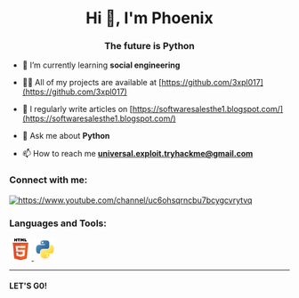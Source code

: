 <h1 align="center">Hi 👋, I'm Phoenix</h1>
<h3 align="center">The future is Python</h3>

- 🌱 I’m currently learning **social engineering**

- 👨‍💻 All of my projects are available at [https://github.com/3xpl017](https://github.com/3xpl017)

- 📝 I regularly write articles on [https://softwaresalesthe1.blogspot.com/](https://softwaresalesthe1.blogspot.com/)

- 💬 Ask me about **Python**

- 📫 How to reach me **universal.exploit.tryhackme@gmail.com**

<h3 align="left">Connect with me:</h3>
<p align="left">
<a href="https://www.youtube.com/channel/UC6ohSqrNcbU7BCYGCVRytVQ" target="blank"><img align="center" src="https://raw.githubusercontent.com/rahuldkjain/github-profile-readme-generator/master/src/images/icons/Social/youtube.svg" alt="https://www.youtube.com/channel/uc6ohsqrncbu7bcygcvrytvq" height="30" width="40" /></a>
</p>

<h3 align="left">Languages and Tools:</h3>
<p align="left"> <a href="https://www.w3.org/html/" target="_blank" rel="noreferrer"> <img src="https://raw.githubusercontent.com/devicons/devicon/master/icons/html5/html5-original-wordmark.svg" alt="html5" width="40" height="40"/> </a> <a href="https://www.python.org" target="_blank" rel="noreferrer"> <img src="https://raw.githubusercontent.com/devicons/devicon/master/icons/python/python-original.svg" alt="python" width="40" height="40"/> </a> </p>
<hr>
<h4>LET'S G0!</h4>
